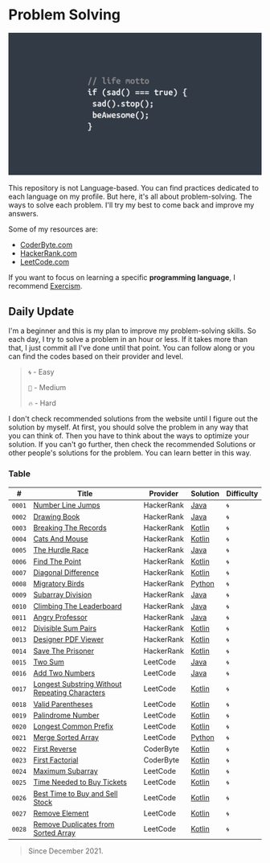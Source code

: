 # Problem Solving

![Header](media/pic01.jpg)

This repository is not Language-based. You can find practices dedicated to each language on my profile. But here, it's all about problem-solving. The ways to solve each problem. I'll try my best to come back and improve my answers.

Some of my resources are:

- [CoderByte.com](#coderbyte)
- [HackerRank.com](#hackerrank)
- [LeetCode.com](#leetcode)

If you want to focus on learning a specific **programming language**, I recommend [Exercism](https://exercism.org/tracks).

## **Daily Update**

I'm a beginner and this is my plan to improve my problem-solving skills. So each day, I try to solve a problem in an hour or less. If it takes more than that, I just commit all I've done until that point. You can follow along or you can find the codes based on their provider and level.

> `🌀` - Easy
>
> `🎯` - Medium
>
> `🔥` - Hard

I don't check recommended solutions from the website until I figure out the solution by myself. At first, you should solve the problem in any way that you can think of. Then you have to think about the ways to optimize your solution. If you can't go further, then check the recommended Solutions or other people's solutions for the problem. You can learn better in this way.

### Table

| #      | Title                                                                                                                           | Provider   | Solution                                                                                                                           | Difficulty |
| ------ | ------------------------------------------------------------------------------------------------------------------------------- | ---------- | ---------------------------------------------------------------------------------------------------------------------------------- | ---------- |
| `0001` | [Number Line Jumps](https://www.hackerrank.com/challenges/kangaroo/problem)                                                     | HackerRank | [Java](https://github.com/MahdiDavoodi/ProblemSolving/blob/main/HackerRank/NumberLineJumps/Solution.java)                          | `🌀`       |
| `0002` | [Drawing Book](https://www.hackerrank.com/challenges/drawing-book/problem)                                                      | HackerRank | [Java](https://github.com/MahdiDavoodi/ProblemSolving/blob/main/HackerRank/DrawingBook/Solution.java)                              | `🌀`       |
| `0003` | [Breaking The Records](https://www.hackerrank.com/challenges/breaking-best-and-worst-records/problem?isFullScreen=true)         | HackerRank | [Kotlin](https://github.com/MahdiDavoodi/ProblemSolving/blob/main/HackerRank/BreakingTheRecords/Solution.kt)                       | `🌀`       |
| `0004` | [Cats And Mouse](https://www.hackerrank.com/challenges/cats-and-a-mouse/problem?isFullScreen=true)                              | HackerRank | [Kotlin](https://github.com/MahdiDavoodi/ProblemSolving/blob/main/HackerRank/CatsAndMouse/Solution.kt)                             | `🌀`       |
| `0005` | [The Hurdle Race](https://www.hackerrank.com/challenges/the-hurdle-race/problem?isFullScreen=true)                              | HackerRank | [Java](https://github.com/MahdiDavoodi/ProblemSolving/blob/main/HackerRank/TheHurdleRace/Solution.java)                            | `🌀`       |
| `0006` | [Find The Point](https://www.hackerrank.com/challenges/find-point/problem?isFullScreen=true)                                    | HackerRank | [Kotlin](https://github.com/MahdiDavoodi/ProblemSolving/blob/main/HackerRank/FindThePoint/Solution.kt)                             | `🌀`       |
| `0007` | [Diagonal Difference](https://www.hackerrank.com/challenges/diagonal-difference/problem)                                        | HackerRank | [Kotlin](https://github.com/MahdiDavoodi/ProblemSolving/blob/main/HackerRank/DiagonalDifference/Solution.kt)                       | `🌀`       |
| `0008` | [Migratory Birds](https://www.hackerrank.com/challenges/migratory-birds/problem?isFullScreen=true)                              | HackerRank | [Python](https://github.com/MahdiDavoodi/ProblemSolving/blob/main/HackerRank/MigratoryBirds/Solution.py)                           | `🌀`       |
| `0009` | [Subarray Division](https://www.hackerrank.com/challenges/the-birthday-bar/problem?isFullScreen=true)                           | HackerRank | [Java](https://github.com/MahdiDavoodi/ProblemSolving/blob/main/HackerRank/SubarrayDivision/Solution.java)                         | `🌀`       |
| `0010` | [Climbing The Leaderboard](https://www.hackerrank.com/challenges/climbing-the-leaderboard/problem?isFullScreen=true)            | HackerRank | [Java](https://github.com/MahdiDavoodi/ProblemSolving/blob/main/HackerRank/ClimbingTheLeaderboard/Solution.java)                   | `🌀`       |
| `0011` | [Angry Professor](https://www.hackerrank.com/challenges/angry-professor/problem?isFullScreen=true)                              | HackerRank | [Java](https://github.com/MahdiDavoodi/ProblemSolving/blob/main/HackerRank/AngryProfessor/Solution.java)                           | `🌀`       |
| `0012` | [Divisible Sum Pairs](https://www.hackerrank.com/challenges/divisible-sum-pairs/problem?isFullScreen=true)                      | HackerRank | [Kotlin](https://github.com/MahdiDavoodi/ProblemSolving/blob/main/HackerRank/DivisibleSumPairs/Solution.kt)                        | `🌀`       |
| `0013` | [Designer PDF Viewer](https://www.hackerrank.com/challenges/designer-pdf-viewer/problem?isFullScreen=true)                      | HackerRank | [Kotlin](https://github.com/MahdiDavoodi/ProblemSolving/blob/main/HackerRank/DesignerPdfViewer/Solution.kt)                        | `🌀`       |
| `0014` | [Save The Prisoner](https://www.hackerrank.com/challenges/save-the-prisoner/problem?isFullScreen=true)                          | HackerRank | [Kotlin](https://github.com/MahdiDavoodi/ProblemSolving/blob/main/HackerRank/SaveThePrisoner/Solution.kt)                          | `🌀`       |
| `0015` | [Two Sum](https://leetcode.com/problems/two-sum/)                                                                               | LeetCode   | [Java](https://github.com/MahdiDavoodi/ProblemSolving/blob/main/LeetCode/TwoSum/Solution.java)                                     | `🌀`       |
| `0016` | [Add Two Numbers](https://leetcode.com/problems/add-two-numbers/)                                                               | LeetCode   | [Java](https://github.com/MahdiDavoodi/ProblemSolving/blob/main/LeetCode/AddTwoNumbers/Solution.java)                              | `🌀`       |
| `0017` | [Longest Substring Without Repeating Characters](https://leetcode.com/problems/longest-substring-without-repeating-characters/) | LeetCode   | [Kotlin](https://github.com/MahdiDavoodi/ProblemSolving/blob/main/LeetCode/LongestSubstringWithoutRepeatingCharacters/Solution.kt) | `🌀`       |
| `0018` | [Valid Parentheses](https://leetcode.com/problems/valid-parentheses/)                                                           | LeetCode   | [Kotlin](https://github.com/MahdiDavoodi/ProblemSolving/blob/main/LeetCode/ValidParentheses/Solution.kt)                           | `🌀`       |
| `0019` | [Palindrome Number](https://leetcode.com/problems/palindrome-number/)                                                           | LeetCode   | [Kotlin](https://github.com/MahdiDavoodi/ProblemSolving/blob/main/LeetCode/PalindromeNumber/Solution.kt)                           | `🌀`       |
| `0020` | [Longest Common Prefix](https://leetcode.com/problems/longest-common-prefix/)                                                   | LeetCode   | [Kotlin](https://github.com/MahdiDavoodi/ProblemSolving/blob/main/LeetCode/LongestCommonPrefix/Solution.kt)                        | `🌀`       |
| `0021` | [Merge Sorted Array](https://leetcode.com/problems/merge-sorted-array/)                                                         | LeetCode   | [Python](https://github.com/MahdiDavoodi/ProblemSolving/blob/main/LeetCode/MergeSortedArray/Solution.py)                           | `🌀`       |
| `0022` | [First Reverse](https://coderbyte.com/information/First%20Reverse)                                                              | CoderByte  | [Kotlin](https://github.com/MahdiDavoodi/ProblemSolving/blob/main/CoderByte/FirstReverse/Solution.kt)                              | `🌀`       |
| `0023` | [First Factorial](https://coderbyte.com/editor/First%20Factorial:Kotlin)                                                        | CoderByte  | [Kotlin](https://github.com/MahdiDavoodi/ProblemSolving/blob/main/CoderByte/FirstFactorial/Solution.kt)                            | `🌀`       |
| `0024` | [Maximum Subarray](https://leetcode.com/problems/maximum-subarray/)                                                             | LeetCode   | [Kotlin](https://github.com/MahdiDavoodi/ProblemSolving/blob/main/LeetCode/MaximumSubarray/Solution.kt)                            | `🌀`       |
| `0025` | [Time Needed to Buy Tickets](https://leetcode.com/problems/time-needed-to-buy-tickets/)                                         | LeetCode   | [Kotlin](https://github.com/MahdiDavoodi/ProblemSolving/blob/main/LeetCode/TimeNeededToBuyTickets/Solution.kt)                     | `🌀`       |
| `0026` | [Best Time to Buy and Sell Stock](https://leetcode.com/problems/best-time-to-buy-and-sell-stock/)                               | LeetCode   | [Kotlin](https://github.com/MahdiDavoodi/ProblemSolving/blob/main/LeetCode/BestTimeToBuyAndSellStock/Solution.kt)                  | `🌀`       |
| `0027` | [Remove Element](https://leetcode.com/problems/remove-element/)                                                                 | LeetCode   | [Kotlin](https://github.com/MahdiDavoodi/ProblemSolving/blob/main/LeetCode/RemoveElement/Solution.kt)                              | `🌀`       |
| `0028` | [Remove Duplicates from Sorted Array](https://leetcode.com/problems/remove-duplicates-from-sorted-array/)                       | LeetCode   | [Kotlin](LeetCode/RemoveDuplicatesFromSortedArray/Iteration2.kt)                                                                   | `🌀`       |

> Since December 2021.
